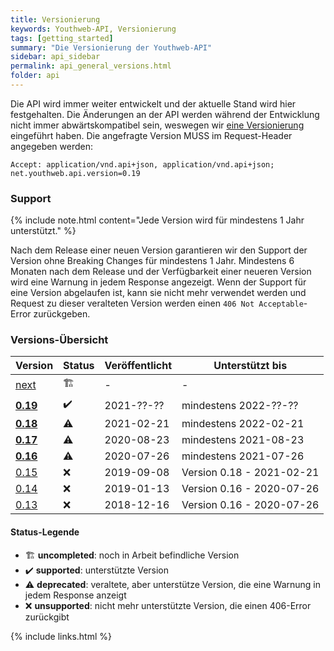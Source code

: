 ```yaml
---
title: Versionierung
keywords: Youthweb-API, Versionierung
tags: [getting_started]
summary: "Die Versionierung der Youthweb-API"
sidebar: api_sidebar
permalink: api_general_versions.html
folder: api
---
```


Die API wird immer weiter entwickelt und der aktuelle Stand wird hier festgehalten. Die Änderungen an der API werden während der Entwicklung nicht immer abwärtskompatibel sein, weswegen wir [eine Versionierung](http://semver.org/) eingeführt haben. Die angefragte Version MUSS im Request-Header angegeben werden:

`Accept: application/vnd.api+json, application/vnd.api+json; net.youthweb.api.version=0.19`

### Support

{% include note.html content="Jede Version wird für mindestens 1 Jahr unterstützt." %}

Nach dem Release einer neuen Version garantieren wir den Support der Version ohne Breaking Changes für mindestens 1 Jahr. Mindestens 6 Monaten nach dem Release und der Verfügbarkeit einer neueren Version wird eine Warnung in jedem Response angezeigt. Wenn der Support für eine Version abgelaufen ist, kann sie nicht mehr verwendet werden und Request zu dieser veralteten Version werden einen `406 Not Acceptable`-Error zurückgeben.

### Versions-Übersicht

| Version      | Status                  | Veröffentlicht | Unterstützt bis           |
|--------------|-------------------------|----------------|---------------------------|
| [next]       | :building_construction: | -              | -                         |
| **[0.19]**   | :heavy_check_mark:      | 2021-??-??     | mindestens 2022-??-??     |
| **[0.18]**   | :warning:               | 2021-02-21     | mindestens 2022-02-21     |
| **[0.17]**   | :warning:               | 2020-08-23     | mindestens 2021-08-23     |
| **[0.16]**   | :warning:               | 2020-07-26     | mindestens 2021-07-26     |
| [0.15]       | :x:                     | 2019-09-08     | Version 0.18 - 2021-02-21 |
| [0.14]       | :x:                     | 2019-01-13     | Version 0.16 - 2020-07-26 |
| [0.13]       | :x:                     | 2018-12-16     | Version 0.16 - 2020-07-26 |

[next]: ./spec/core/next/index.html
[0.19]: ./spec/core/0.19/index.html
[0.18]: ./spec/core/0.18/index.html
[0.17]: ./spec/core/0.17/index.html
[0.16]: ./spec/core/0.16/index.html
[0.15]: ./spec/core/0.15/index.html
[0.14]: ./spec/core/0.14/index.html
[0.13]: ./spec/core/0.13/index.html

#### Status-Legende

- :building_construction: **uncompleted**: noch in Arbeit befindliche Version
- :heavy_check_mark: **supported**: unterstützte Version
- :warning: **deprecated**: veraltete, aber unterstütze Version, die eine Warnung in jedem Response anzeigt
- :x: **unsupported**: nicht mehr unterstützte Version, die einen 406-Error zurückgibt

{% include links.html %}
